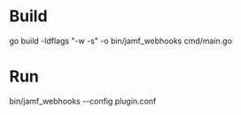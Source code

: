 # Build
go build -ldflags "-w -s" -o bin/jamf_webhooks cmd/main.go

# Run
bin/jamf_webhooks --config plugin.conf
